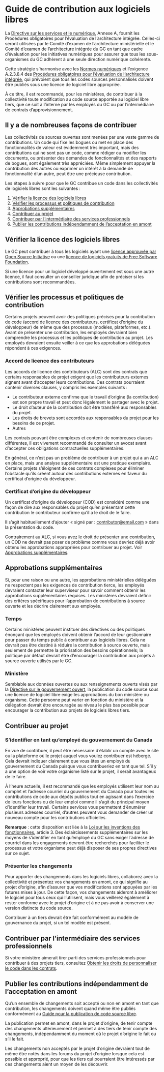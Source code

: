 # Guide de contribution aux logiciels libres

La [Directive sur les services et le numérique](https://www.tbs-sct.gc.ca/pol/doc-fra.aspx?id=32601), Annexe A, fournit les Procédures obligatoires pour l’évaluation de l’architecture intégrée. Celles-ci seront utilisées par le Comité d’examen de l’architecture ministérielle et le Comité d’examen de l’architecture intégrée du GC en tant que cadre d’évaluation pour les initiatives numériques pour assurer que tous les sous-organismes du GC adhèrent à une seule direction numérique cohérente.

Cette stratégie s’harmonise avec les [Normes numériques](https://www.canada.ca/fr/gouvernement/systeme/gouvernement-numerique/normes-numeriques-gouvernement-canada.html) et l’exigence A.2.3.8.4 des [Procédures obligatoires pour l’évaluation de l’architecture intégrée](https://www.tbs-sct.gc.ca/pol/doc-fra.aspx?id=32602), qui prévoient que tous les codes sources personnalisés doivent être publiés sous une licence de logiciel libre appropriée.

À ce titre, il est recommandé, pour les ministères, de contribuer à la collectivité toute modification au code source apportée au logiciel libre tiers, que ce soit à l’interne par les employés du GC ou par l’intermédiaire de contrats d’approvisionnement.

## Il y a de nombreuses façons de contribuer

Les collectivités de sources ouvertes sont menées par une vaste gamme de contributions. Un code qui fixe les bogues ou met en place des fonctionnalités de valeur est évidemment très important, mais des contributions qui ne sont pas un code, comme rédiger ou modifier les documents, ou présenter des demandes de fonctionnalités et des rapports de bogues, sont également très appréciées. Même simplement appuyer la contribution des autres ou exprimer un intérêt à la demande de fonctionnalité d’un autre, peut être une précieuse contribution.

Les étapes à suivre pour que le GC contribue un code dans les collectivités de logiciels libres sont les suivantes :

1. [Vérifier la licence des logiciels libres](#vérifier-la-licence-des-logiciels-libres)
2. [Vérifier les processus et politiques de contribution](#vérifier-les-processus-et-politiques-de-contribution)
3. [Approbations supplémentaires](#approbations-supplémentaires)
4. [Contribuer au projet](#contribuer-au-projet)
5. [Contribuer par l’intermédiaire des services professionnels](#contribuer-par-l’intermédiaire-des-services-professionnels)
6. [Publier les contributions indépendamment de l’acceptation en amont](#publier-les-contributions-indépendamment-de-l’acceptation-en-amont)

## Vérifier la licence des logiciels libres

Le GC peut contribuer à tous les logiciels ayant une [licence approuvée par Open Source Initiative](https://opensource.org/licenses) ou une [licence de logiciels gratuits de Free Software Foundation](https://www.gnu.org/licenses/license-list.html).

Si une licence pour un logiciel développé ouvertement est sous une autre licence, il faut consulter un conseiller juridique afin de préciser si les contributions sont recommandées.

## Vérifier les processus et politiques de contribution

Certains projets peuvent avoir des politiques précises pour la contribution de code (accord de licence des contributeurs, certificat d’origine du développeur) de même que des processus (modèles, plateformes, etc.). Avant de présenter une contribution, les employés devraient bien comprendre les processus et les politiques de contribution au projet. Les employés devraient ensuite veiller à ce que les approbations déléguées répondent à ces exigences.

### Accord de licence des contributeurs

Les accords de licence des contributeurs (ALC) sont des contrats que certains responsables de projet exigent que les contributeurs externes signent avant d’accepter leurs contributions. Ces contrats pourraient contenir diverses clauses, y compris les exemples suivants :

* Le contributeur externe confirme que le travail d’origine (la contribution) est son propre travail et peut donc légalement le partager avec le projet.
* Le droit d’auteur de la contribution doit être transféré aux responsables du projet.
* Les droits de brevets sont accordés aux responsables du projet pour les besoins de ce projet.
* Autres

Les contrats pouvant être complexes et contenir de nombreuses clauses différentes, il est vivement recommandé de consulter un avocat avant d’accepter ces obligations contractuelles supplémentaires.

En général, ce n’est pas un problème de contribuer à un projet qui a un ALC en place, mais une analyse supplémentaire est une pratique exemplaire. Certains projets s’éloignent de ces contrats complexes pour éliminer l’obstacle qu’ils créent autour des contributions externes en faveur du certificat d’origine du développeur.

### Certificat d’origine du développeur

Un certificat d’origine du développeur (COD) est considéré comme une façon de dire aux responsables du projet qu’en présentant cette contribution le contributeur confirme qu’il a le droit de le faire.

Il s’agit habituellement d’ajouter « signé par : contributor@email.com » dans la présentation du code.

Contrairement au ALC, si vous avez le droit de présenter une contribution, un COD ne devrait pas poser de problème comme vous devriez déjà avoir obtenu les approbations appropriées pour contribuer au projet. Voir [Approbations supplémentaires](#approbations-supplémentaires).

## Approbations supplémentaires

Si, pour une raison ou une autre, les approbations ministérielles déléguées ne respectent pas les exigences de contribution tierce, les employés devraient contacter leur superviseur pour savoir comment obtenir les approbations supplémentaires requises. Les ministères devraient définir des critères spécifiques pour l’approbation de contributions à source ouverte et les décrire clairement aux employés.

### Temps

Certains ministères peuvent instituer des directives ou des politiques énonçant que les employés doivent obtenir l’accord de leur gestionnaire pour passer du temps public à contribuer aux logiciels libres. Cela ne devrait pas être destiné à réduire la contribution à source ouverte, mais seulement de permettre la priorisation des besoins opérationnels; la politique par défaut devrait être d’encourager la contribution aux projets à source ouverte utilisés par le GC.

### Ministère

Semblable aux données ouvertes ou aux renseignements ouverts visés par la [Directive sur le gouvernement ouvert](https://www.tbs-sct.gc.ca/pol/doc-fra.aspx?id=28108), la publication du code source sous une licence de logiciel libre exige les approbations du bon ministère ou organisme.
Cette personne peut varier en fonction du ministère et la délégation devrait être encouragée au niveau le plus bas possible pour encourager la contribution aux projets de logiciels libres tiers.

## Contribuer au projet

### S’identifier en tant qu’employé du gouvernement du Canada

En vue de contribuer, il peut être nécessaire d’établir un compte avec le site ou la plateforme où le projet auquel vous voulez contribuer est hébergé. Cela devrait indiquer clairement que vous êtes un employé du gouvernement du Canada puisque vous contribueriez en tant que tel. S’il y a une option de voir votre organisme listé sur le projet, il serait avantageux de le faire.

À l’heure actuelle, il est recommandé que les employés utilisent leur nom au complet et l’adresse courriel du gouvernement du Canada pour toutes les contributions de code aux dépôts publics tout en agissant dans l’exercice de leurs fonctions ou de leur emploi comme il s’agit du principal moyen d’identifier leur travail. Certains services vous permettent d’énumérer plusieurs adresses courriel, d’autres peuvent vous demander de créer un nouveau compte pour les contributions officielles.

**Remarque** : cette disposition est liée à la [Loi sur les inventions des fonctionnaires](https://laws-lois.justice.gc.ca/fra/lois/P-32/TexteComplet.html#h-3), article 3. Des éclaircissements supplémentaires sur les moyens de s’identifier en tant qu’employé du GC sans exiger l’adresse de courriel dans les engagements devront être recherchés pour faciliter le processus et votre organisme peut déjà disposer de ses propres directives sur ce sujet.

### Présenter les changements

Pour apporter des changements dans les logiciels libres, collaborez avec la collectivité et présentez vos changements en amont, ce qui signifie au projet d’origine, afin d’assurer que vos modifications sont appuyées par les futures mises à jour. De cette façon, vos changements aideront à améliorer le logiciel pour tous ceux qui l’utilisent, mais vous veillerez également à rester conforme avec le projet d’origine et à ne pas avoir à conserver une version distincte du code source.

Contribuer à un tiers devrait être fait conformément au modèle de gouvernance du projet, si un tel modèle est présent.

## Contribuer par l’intermédiaire des services professionnels

Si votre ministère aimerait tirer parti des services professionnels pour contribuer à des projets tiers, consultez [Obtenir les droits de personnaliser le code dans les contrats](publication-code-source-ouvert.md#obtenir-les-droits-de-personnaliser-le-code-dans-les-contrats).

## Publier les contributions indépendamment de l’acceptation en amont

Qu’un ensemble de changements soit accepté ou non en amont en tant que contribution, les changements doivent quand même être publiés conformément au [Guide pour la publication de code source libre](publication-code-source-ouvert.md).

La publication permet en amont, dans le projet d’origine, de tenir compte des changements ultérieurement et permet à des tiers de tenir compte des changements, indépendamment du moment où le projet d’origine le fait ou s’il le fait.

Les changements non acceptés par le projet d’origine devraient tout de même être notés dans les forums du projet d’origine lorsque cela est possible et approprié, pour que les tiers qui pourraient être intéressés par ces changements aient un moyen de les découvrir.
